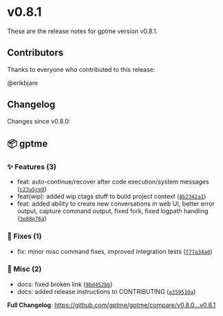 # v0.8.1

These are the release notes for gptme version v0.8.1.

## Contributors

Thanks to everyone who contributed to this release:

@erikbjare

## Changelog

Changes since v0.8.0:


## 📦 gptme

### ✨ Features (3)

 - feat: auto-continue/recover after code execution/system messages ([`c23a5ce8`](https://github.com/gptme/gptme/commit/c23a5ce8))
 - feat(wip): added wip ctags stuff to build project context ([`8b2342a1`](https://github.com/gptme/gptme/commit/8b2342a1))
 - feat: added ability to create new conversations in web UI, better error output, capture command output, fixed fork, fixed logpath handling ([`3e88e76a`](https://github.com/gptme/gptme/commit/3e88e76a))

### 🐛 Fixes (1)

 - fix: minor misc command fixes, improved integration tests ([`f77a34a0`](https://github.com/gptme/gptme/commit/f77a34a0))

### 🔨 Misc (2)

 - docs: fixed broken link ([`9bd452bb`](https://github.com/gptme/gptme/commit/9bd452bb))
 - docs: added release instructions to CONTRIBUTING ([`a359510a`](https://github.com/gptme/gptme/commit/a359510a))

**Full Changelog**: https://github.com/gptme/gptme/compare/v0.8.0...v0.8.1
